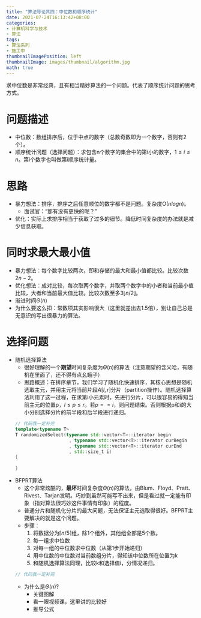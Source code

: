 ```yaml
---
title: "算法导论其四：中位数和顺序统计"
date: 2021-07-24T16:13:42+08:00
categories:
- 计算机科学与技术
- 算法
tags:
- 算法系列
- 施工中
thumbnailImagePosition: left
thumbnailImage: images/thumbnail/algorithm.jpg
math: true
---
```

求中位数是非常经典，且有相当精妙算法的一个问题。代表了顺序统计问题的思考方式。
<!--more-->
# 问题描述
- 中位数：数组排序后，位于中点的数字（总数奇数即为一个数字，否则有2个）。
- 顺序统计问题（选择问题）：求包含n个数字的集合中的第i小的数字，$1 \le i \le n$。第i个数字也叫做第i顺序统计量。
# 思路
- 暴力想法：排序，排序之后任意顺位的数字都不是问题。复杂度$\mathrm{O}(nlogn)$。
    - 面试官：“那有没有更快的呢？”
- 优化：实际上求排序相当于获取了过多的细节。降低时间复杂度的办法就是减少信息获取。
# 同时求最大最小值
- 暴力想法：每个数字比较两次，即和存储的最大和最小值都比较。比较次数$2n-2$。
- 优化想法：成对比较，每次取两个数字，并取两个数字中的小者和当前最小值比较，大者和当前最大值比较。比较次数至多$3 \lfloor n/2 \rfloor$。
- 渐进时间$\Theta(n)$
- 为什么要这么扣：常数项其实影响很大（这里就差出去1.5倍），别让自己总是无意识的写出很暴力的算法。
# 选择问题
- 随机选择算法
    - 很好理解的一个**期望**时间复杂度为$\Theta(n)$的算法（注意期望的含义哈，有随机在里面了，还不得有点幺蛾子）
    - 思路概述：在排序章节，我们学习了随机化快速排序，其核心思想是随机选取主元，并用主元将当前片段$A[l,r]$分片（partition操作）。随机选择算法利用了这一过程，在求第i小元素时，先进行分片，可以很容易的得知当前主元的位置p，$l\le p \le r$。若$p==i$，则问题结束。否则根据p和i的大小分别选择分片的前半段和后半段进行递归。
    ```cpp
    // 代码我一定补完
    template<typename T>
    T randomizedSelect(typename std::vector<T>::iterator begin
                        , typename std::vector<T>::iterator curBegin
                        , typename std::vector<T>::iterator curEnd
                        , std::size_t i) 
    {
        
    }
    ```
- BFPRT算法
    - 这个非常炫酷的，**最坏**时间复杂度$\Theta(n)$的算法，由Blum、Floyd、Pratt、Rivest、Tarjan发明。巧妙到虽然可能写不出来，但是看过就一定能有印象（指对算法很巧妙这件事情有印象）的程度。
    - 普通分片和随机化分片的最大问题，无法保证主元选取得很好。BFPRT主要解决的就是这个问题。
    - 步骤：
        1. 将数据分为$\lceil n/5 \rceil$组，除1个组外，其他组全部是5个数。
        2. 每一组求中位数
        3. 对每一组的中位数求中位数（从第1步开始递归）
        4. 用中位数的中位数对当前数组分片，得知该中位数所在位置为k
        5. 和随机选择算法同理，比较k和选择值i，分情况递归。
    ```cpp
    // 代码我一定补完
    ```
    - 为什么是$\Theta(n)$?
        - 关键图解
        - 看一眼视频课，这里讲的比较好
        - 推导公式